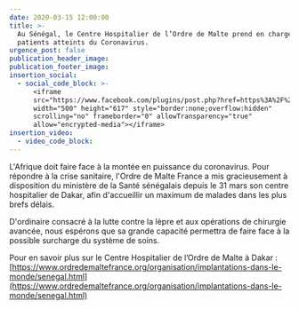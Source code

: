 ```yaml
---
date: 2020-03-15 12:00:00
title: >-
  Au Sénégal, le Centre Hospitalier de l’Ordre de Malte prend en charge les
  patients atteints du Coronavirus.
urgence_post: false
publication_header_image:
publication_footer_image:
insertion_social:
  - social_code_block: >-
      <iframe
      src="https://www.facebook.com/plugins/post.php?href=https%3A%2F%2Fwww.facebook.com%2Fpermalink.php%3Fstory_fbid%3D1893058797485540%26id%3D794873750637389&width=500"
      width="500" height="617" style="border:none;overflow:hidden"
      scrolling="no" frameborder="0" allowTransparency="true"
      allow="encrypted-media"></iframe>
insertion_video:
  - video_code_block:
---
```


L'Afrique doit faire face &agrave; la mont&eacute;e en puissance du coronavirus. Pour r&eacute;pondre &agrave; la crise sanitaire, l'Ordre de Malte France a mis gracieusement &agrave; disposition du minist&egrave;re de la Sant&eacute; s&eacute;n&eacute;galais depuis le 31 mars son centre hospitalier de Dakar, afin d'accueillir un maximum de malades dans les plus brefs d&eacute;lais. &nbsp;&nbsp;

D'ordinaire consacr&eacute; &agrave; la lutte contre la l&egrave;pre et aux op&eacute;rations de chirurgie avanc&eacute;e, nous esp&eacute;rons que sa grande capacit&eacute; permettra de faire face &agrave; la possible surcharge du syst&egrave;me de soins.

Pour en savoir plus sur le Centre Hospitalier de l’Ordre de Malte &agrave; Dakar : &nbsp;<br>[https://www.ordredemaltefrance.org/organisation/implantations-dans-le-monde/senegal.html](https://www.ordredemaltefrance.org/organisation/implantations-dans-le-monde/senegal.html)